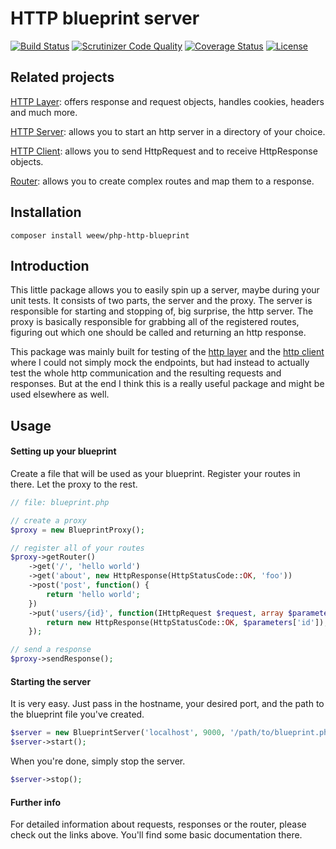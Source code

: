 # HTTP blueprint server

[![Build Status](https://travis-ci.org/weew/php-http-blueprint.svg?branch=master)](https://travis-ci.org/weew/php-http-blueprint)
[![Scrutinizer Code Quality](https://scrutinizer-ci.com/g/weew/php-http-blueprint/badges/quality-score.png?b=master)](https://scrutinizer-ci.com/g/weew/php-http-blueprint/?branch=master)
[![Coverage Status](https://coveralls.io/repos/weew/php-http-blueprint/badge.svg?branch=master&service=github)](https://coveralls.io/github/weew/php-http-blueprint?branch=master)
[![License](https://poser.pugx.org/weew/php-http-blueprint/license)](https://packagist.org/packages/weew/php-http-blueprint)

## Related projects

[HTTP Layer](https://github.com/weew/php-http): offers response and request objects,
handles cookies, headers and much more.

[HTTP Server](https://github.com/weew/php-http-server): allows you to start
an http server in a directory of your choice.

[HTTP Client](https://github.com/weew/php-http-client): allows you to send
HttpRequest and to receive HttpResponse objects.

[Router](https://github.com/weew/php-router): allows you to create complex
routes and map them to a response.

## Installation

`composer install weew/php-http-blueprint`

## Introduction

This little package allows you to easily spin up a server, maybe during your
unit tests. It consists of two parts, the server and the proxy. The server
is responsible for starting and stopping of, big surprise, the http server.
The proxy is basically responsible for grabbing all of the registered routes,
figuring out which one should be called and returning an http response.

This package was mainly built for testing of the
[http layer](https://github.com/weew/php-http) and the
[http client](https://github.com/weew/php-http-client) where I could not simply mock
the endpoints, but had instead to actually test the whole http communication and the
resulting requests and responses. But at the end I think this is a really
useful package and might be used elsewhere as well.

## Usage

#### Setting up your blueprint

Create a file that will be used as your blueprint. Register your routes
in there. Let the proxy to the rest.

```php
// file: blueprint.php

// create a proxy
$proxy = new BlueprintProxy();

// register all of your routes
$proxy->getRouter()
    ->get('/', 'hello world')
    ->get('about', new HttpResponse(HttpStatusCode::OK, 'foo'))
    ->post('post', function() {
        return 'hello world';
    })
    ->put('users/{id}', function(IHttpRequest $request, array $parameters) {
        return new HttpResponse(HttpStatusCode::OK, $parameters['id']);
    });

// send a response
$proxy->sendResponse();
```

#### Starting the server

It is very easy. Just pass in the hostname, your desired port, and the
path to the blueprint file you've created.

```php
$server = new BlueprintServer('localhost', 9000, '/path/to/blueprint.php');
$server->start();
```

When you're done, simply stop the server.

```php
$server->stop();
```

#### Further info

For detailed information about requests, responses or the router, please
check out the links above. You'll find some basic documentation there.

